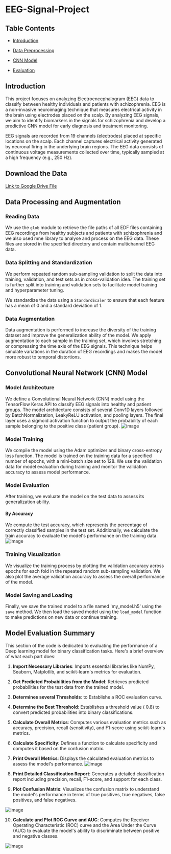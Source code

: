 # EEG-Signal-Project

## Table Contents 
* [Introduction](Project/blob/main/README.md#introduction)

* [Data Preprocessing](https://github.com/RawanTarekkk/EEG-Signal-Project/blob/main/README.md#data-processing-and-augmentation)

* [CNN Model](https://github.com/RawanTarekkk/EEG-Signal-Project/blob/main/README.md#convolutional-neural-network-cnn-model)

* [Evaluation](https://github.com/RawanTarekkk/EEG-Signal-Project/blob/main/README.md#model-evaluation-summary)


## Introduction
This project focuses on analyzing Electroencephalogram (EEG) data to classify between healthy individuals and patients with schizophrenia. 
EEG is a non-invasive neuroimaging technique that measures electrical activity in the brain using electrodes placed on the scalp. By analyzing EEG signals, we aim to identify biomarkers in the signals for schizophrenia and develop a predictive CNN model for early diagnosis and treatment monitoring.

EEG signals are recorded from 19 channels (electrodes) placed at specific locations on the scalp. Each channel captures electrical activity generated by neuronal firing in the underlying brain regions. The EEG data consists of continuous voltage measurements collected over time, typically sampled at a high frequency (e.g., 250 Hz).

## Download the Data 
[Link to Google Drive File](https://drive.google.com/file/d/1C_-97ewUv3LwI-yODNY2fHTUxdJlo5os/view?usp=sharing)


## Data Processing and Augmentation

### Reading Data
We use the `glob` module to retrieve the file paths of all EDF files containing EEG recordings from healthy subjects and patients with schizophrenia and we also used mne library to analyse and process on the EEG data. 
These files are stored in the specified directory and contain multichannel EEG data.

### Data Splitting and Standardization
We perform repeated random sub-sampling validation to split the data into training, validation, and test sets as in cross-validation idea. 
The training set is further split into training and validation sets to facilitate model training and hyperparameter tuning. 

We standardize the data using a `StandardScaler` to ensure that each feature has a mean of 0 and a standard deviation of 1.

### Data Augmentation
Data augmentation is performed to increase the diversity of the training dataset and improve the generalization ability of the model. 
We apply augmentation to each sample in the training set, which involves stretching or compressing the time axis of the EEG signals. 
This technique helps simulate variations in the duration of EEG recordings and makes the model more robust to temporal distortions.

## Convolutional Neural Network (CNN) Model

### Model Architecture
We define a Convolutional Neural Network (CNN) model using the TensorFlow Keras API to classify EEG signals into healthy and patient groups.
The model architecture consists of several Conv1D layers followed by BatchNormalization, LeakyReLU activation, and pooling layers. 
The final layer uses a sigmoid activation function to output the probability of each sample belonging to the positive class (patient group).
![image](https://github.com/RawanTarekkk/EEG-Signal-Project/assets/161609730/01538168-a2f5-49db-a799-b07dfd313325)


### Model Training
We compile the model using the Adam optimizer and binary cross-entropy loss function. 
The model is trained on the training data for a specified number of epochs, with a mini-batch size set to 128. 
We use the validation data for model evaluation during training and monitor the validation accuracy to assess model performance.

### Model Evaluation
After training, we evaluate the model on the test data to assess its generalization ability.
#### By Accuracy 
We compute the test accuracy, which represents the percentage of correctly classified samples in the test set. 
Additionally, we calculate the train accuracy to evaluate the model's performance on the training data.
![image](https://github.com/RawanTarekkk/EEG-Signal-Project/assets/161609730/36f20665-e105-4fbd-a5c6-bdfad56c7a15)


### Training Visualization
We visualize the training process by plotting the validation accuracy across epochs for each fold in the repeated random sub-sampling validation. We also plot the average validation accuracy to assess the overall performance of the model.

### Model Saving and Loading
Finally, we save the trained model to a file named 'my_model.h5' using the `save` method. We then load the saved model using the `load_model` function to make predictions on new data or continue training.

## Model Evaluation Summary

This section of the code is dedicated to evaluating the performance of a Deep learning model for binary classification tasks. Here's a brief overview of what each part does:

1. **Import Necessary Libraries**: Imports essential libraries like NumPy, Seaborn, Matplotlib, and scikit-learn's metrics for evaluation.

2. **Get Predicted Probabilities from the Model**: Retrieves predicted probabilities for the test data from the trained model.

3. **Determines several Thresholds**: to Establishe a ROC evaluation curve.

4. **Determine the Best Threshold**: Establishes a threshold value ( 0.8) to convert predicted probabilities into binary classifications.

5. **Calculate Overall Metrics**: Computes various evaluation metrics such as accuracy, precision, recall (sensitivity), and F1-score using scikit-learn's metrics.

6. **Calculate Specificity**: Defines a function to calculate specificity and computes it based on the confusion matrix.

7. **Print Overall Metrics**: Displays the calculated evaluation metrics to assess the model's performance.
![image](https://github.com/RawanTarekkk/EEG-Signal-Project/assets/161609730/a3216398-d77f-49b4-aadd-4088f496fc19)

8. **Print Detailed Classification Report**: Generates a detailed classification report including precision, recall, F1-score, and support for each class.

9. **Plot Confusion Matrix**: Visualizes the confusion matrix to understand the model's performance in terms of true positives, true negatives, false positives, and false negatives.
   
![image](https://github.com/RawanTarekkk/EEG-Signal-Project/assets/161609730/08278ee9-f1ef-4917-8909-c0312313284a)

10. **Calculate and Plot ROC Curve and AUC**: Computes the Receiver Operating Characteristic (ROC) curve and the Area Under the Curve (AUC) to evaluate the model's ability to discriminate between positive and negative classes.

![image](https://github.com/RawanTarekkk/EEG-Signal-Project/assets/161609730/168829c4-16dc-4f03-ad49-060acc23e70a)
